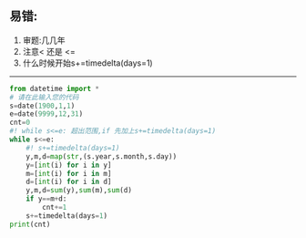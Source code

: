 
## 易错:
1. 审题:几几年
2. 注意< 还是 <=
3. 什么时候开始s+=timedelta(days=1)
---
```py
from datetime import *
# 请在此输入您的代码
s=date(1900,1,1)
e=date(9999,12,31)
cnt=0
#! while s<=e: 超出范围,if 先加上s+=timedelta(days=1)
while s<=e:
    #! s+=timedelta(days=1)
    y,m,d=map(str,(s.year,s.month,s.day))
    y=[int(i) for i in y]
    m=[int(i) for i in m]
    d=[int(i) for i in d]
    y,m,d=sum(y),sum(m),sum(d)
    if y==m+d:
        cnt+=1
    s+=timedelta(days=1)
print(cnt)
```